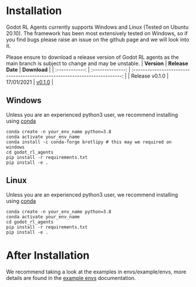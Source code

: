 # Installation

Godot RL Agents currently supports Windows and Linux (Tested on Ubuntu 20.10).
The framework has been most extensively tested on Windows, so if you find bugs please raise an issue on the github page and we will look into it.

Please ensure to download a release version of Godot RL agents as the main branch is subject to change and may be unstable.
|  **Version**   | **Release Date** |                                **Download**                                 |
| :------------: | :--------------: | :-------------------------------------------------------------------------: |
| Release v0.1.0 |    17/01/2021    | [v0.1.0](https://github.com/edbeeching/godot_rl_agents/releases/tag/v0.1.0) |

## Windows
Unless you are an experienced python3 user, we recommend installing using
[conda](https://docs.conda.io/en/latest/miniconda.html)
```
conda create -n your_env_name python=3.8 
conda activate your_env_name
conda install -c conda-forge brotlipy # this may we required on windows
cd godot_rl_agents
pip install -r requirements.txt
pip install -e .
```

## Linux
Unless you are an experienced python3 user, we recommend installing using
[conda](https://docs.conda.io/en/latest/miniconda.html)
```
conda create -n your_env_name python=3.8 
conda activate your_env_name
cd godot_rl_agents
pip install -r requirements.txt
pip install -e .
```

# After Installation
We recommend taking a look at the examples in envs/example/envs, more details are found in the [example envs](docs/../EXAMPLE_ENVIRONMENTS.md) documentation.
